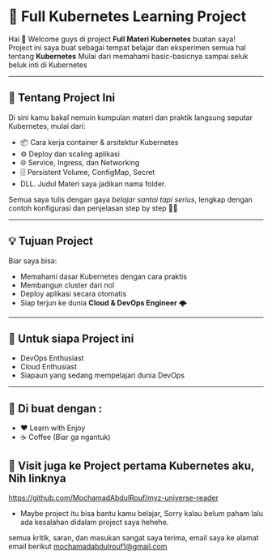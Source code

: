 # 🚀 Full Kubernetes Learning Project  

Hai 👋 Welcome guys di project **Full Materi Kubernetes** buatan saya!  
Project ini saya buat sebagai tempat belajar dan eksperimen semua hal tentang **Kubernetes** Mulai dari memahami basic-basicnya sampai seluk beluk inti di Kubernetes 

---

## 🌊 Tentang Project Ini
Di sini kamu bakal nemuin kumpulan materi dan praktik langsung seputar Kubernetes, mulai dari:  
- 📦 Cara kerja container & arsitektur Kubernetes  
- ⚙️ Deploy dan scaling aplikasi  
- 🌐 Service, Ingress, dan Networking  
- 🗄️ Persistent Volume, ConfigMap, Secret  
- DLL. Judul Materi saya jadikan nama folder.   

Semua saya tulis dengan gaya *belajar santai tapi serius*, lengkap dengan contoh konfigurasi dan penjelasan step by step 🤯👾

---

## 💡 Tujuan Project
Biar saya bisa:  
- Memahami dasar Kubernetes dengan cara praktis  
- Membangun cluster dari nol  
- Deploy aplikasi secara otomatis  
- Siap terjun ke dunia **Cloud & DevOps Engineer** 🌩️  

---

## 📓 Untuk siapa Project ini 
- DevOps Enthusiast
- Cloud Enthusiast
- Siapaun yang sedang mempelajari dunia DevOps

---

## 🗿 Di buat dengan :
 - ❤️ Learn with Enjoy 
 - ☕ Coffee (Biar ga ngantuk)

## 💾 Visit juga ke Project pertama Kubernetes aku, Nih linknya 
https://github.com/MochamadAbdulRouf/myz-universe-reader 
- Maybe project itu bisa bantu kamu belajar, Sorry kalau belum paham lalu ada kesalahan didalam project saya hehehe.


 semua kritik, saran, dan masukan sangat saya terima, email saya ke alamat email berikut
 mochamadabdulrouf1@gmail.com 